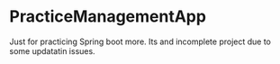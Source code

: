 # PracticeManagementApp
Just for practicing Spring boot more. 
Its and incomplete project due to some updatatin issues. 
